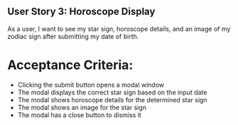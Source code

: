 ## User Story 3: Horoscope Display
As a user, I want to see my star sign, horoscope details, and an image of my zodiac sign after submitting my date of birth.

# Acceptance Criteria:
* Clicking the submit button opens a modal window
* The modal displays the correct star sign based on the input date
* The modal shows horoscope details for the determined star sign
* The modal shows an image for the star sign
* The modal has a close button to dismiss it